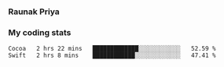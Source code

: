 ### Raunak Priya

### My coding stats

<!--START_SECTION:waka-->
```text
Cocoa   2 hrs 22 mins   █████████████░░░░░░░░░░░░   52.59 % 
Swift   2 hrs 8 mins    ████████████░░░░░░░░░░░░░   47.41 % 
```
<!--END_SECTION:waka-->
